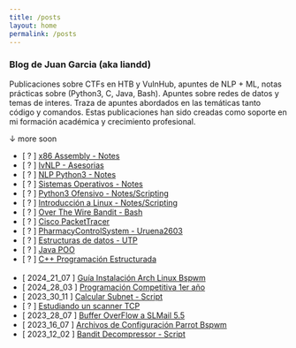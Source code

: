 ```yaml
---
title: /posts
layout: home
permalink: /posts
---
```


### Blog de Juan Garcia (aka liandd)

Publicaciones sobre CTFs en HTB y VulnHub, apuntes de NLP + ML, notas prácticas sobre (Python3, C, Java, Bash). Apuntes sobre redes de datos y temas de interes.
Traza de apuntes abordados en las temáticas tanto código y comandos.
Estas publicaciones han sido creadas como soporte en mi formación académica y crecimiento profesional.

<p class="beb">↓ more soon</p>

- [ ? ] <a  href="">x86 Assembly - Notes</a>
- [ ? ] <a  href="">IvNLP - Asesorias</a>
- [ ? ] <a  href="\nlp.html">NLP Python3 - Notes</a>
- [ ? ] <a  href="">Sistemas Operativos - Notes</a>
- [ ? ] <a  href="">Python3 Ofensivo - Notes/Scripting</a>
- [ ? ] <a  href="">Introducción a Linux - Notes/Scripting</a>
- [ ? ] <a  href="">Over The Wire Bandit - Bash</a>
- [ ? ] <a  href="">Cisco PacketTracer</a>
- [ ? ] <a  href="">PharmacyControlSystem - Uruena2603</a>
- [ ? ] <a  href="">Estructuras de datos - UTP</a>
- [ ? ] <a  href="">Java POO</a>
- [ ? ] <a  href="">C++ Programación Estructurada</a>
<br><br>
- [ 2024_21_07 ] <a  href="\guiaArch.html">Guía Instalación Arch Linux Bspwm</a>
- [ 2024_28_03 ] <a  href="\programacionCompetitiva.html">Programación Competitiva 1er año</a>
- [ 2023_30_11 ] <a  href="\calcularSubnet.html">Calcular Subnet - Script</a>
- [ ? ] <a  href="\scannerSh.html">Estudiando un scanner TCP</a>
- [ 2023_28_07 ] <a  href="\bufferOverflow_1er_Practica">Buffer OverFlow a SLMail 5.5</a>
- [ 2023_16_07 ] <a  href="\dotfiles.html">Archivos de Configuración Parrot Bspwm</a>
- [ 2023_12_02 ] <a  href="\decompressor.html">Bandit Decompressor - Script</a>
